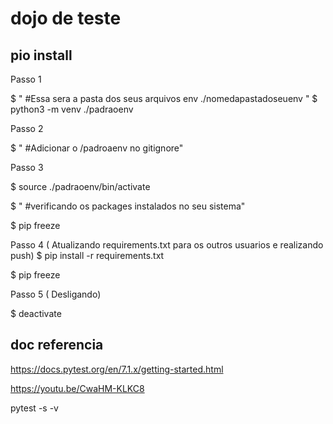 # dojo de teste




## pio install 


Passo 1

$ " #Essa sera a pasta dos seus arquivos env ./nomedapastadoseuenv "
$ python3 -m venv ./padraoenv


Passo 2

$ " #Adicionar o /padroaenv no gitignore"

Passo 3

$ source ./padraoenv/bin/activate

$ " #verificando os packages instalados no seu sistema"

$ pip freeze

Passo 4 ( Atualizando requirements.txt para os outros usuarios e realizando push) $ pip install -r requirements.txt

$ pip freeze

Passo 5 ( Desligando)

$ deactivate



## doc referencia

https://docs.pytest.org/en/7.1.x/getting-started.html


https://youtu.be/CwaHM-KLKC8





pytest -s -v 